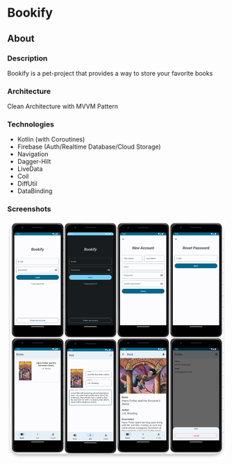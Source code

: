 # Bookify

## About

### Description

Bookify is a pet-project that provides a way to store your favorite books

### Architecture

Clean Architecture with MVVM Pattern

### Technologies

- Kotlin (with Coroutines)
- Firebase (Auth/Realtime Database/Cloud Storage)
- Navigation
- Dagger-Hilt
- LiveData
- Coil
- DiffUtil
- DataBinding

### Screenshots

![app](./screenshots/app.png)
